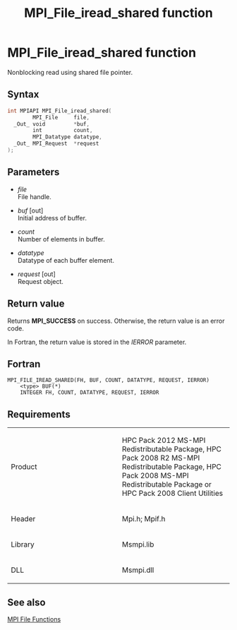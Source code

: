 ﻿---
title: MPI_File_iread_shared function
TOCTitle: MPI_File_iread_shared function
ms:assetid: b88323d5-1b58-4428-8d8a-61a40b7b030a
ms:mtpsurl: https://msdn.microsoft.com/en-us/library/Dn473324(v=VS.85)
ms:contentKeyID: 59360870
ms.date: 03/28/2018
mtps_version: v=VS.85
f1_keywords:
- MPI_FILE_IREAD_SHARED
- mpif/MPI_File_iread_shared
- mpi/MPI_FILE_IREAD_SHARED
dev_langs:
- C++
- C
---

# MPI\_File\_iread\_shared function

Nonblocking read using shared file pointer.

## Syntax

``` c++
int MPIAPI MPI_File_iread_shared(
        MPI_File     file,
  _Out_ void         *buf,
        int          count,
        MPI_Datatype datatype,
  _Out_ MPI_Request  *request
);
```

## Parameters

  - *file*  
    File handle.

  - *buf* \[out\]  
    Initial address of buffer.

  - *count*  
    Number of elements in buffer.

  - *datatype*  
    Datatype of each buffer element.

  - *request* \[out\]  
    Request object.

## Return value

Returns **MPI\_SUCCESS** on success. Otherwise, the return value is an error code.

In Fortran, the return value is stored in the *IERROR* parameter.

## Fortran

    MPI_FILE_IREAD_SHARED(FH, BUF, COUNT, DATATYPE, REQUEST, IERROR)
        <type> BUF(*)
        INTEGER FH, COUNT, DATATYPE, REQUEST, IERROR

## Requirements

<table>
<colgroup>
<col style="width: 50%" />
<col style="width: 50%" />
</colgroup>
<tbody>
<tr class="odd">
<td><p>Product</p></td>
<td><p>HPC Pack 2012 MS-MPI Redistributable Package, HPC Pack 2008 R2 MS-MPI Redistributable Package, HPC Pack 2008 MS-MPI Redistributable Package or HPC Pack 2008 Client Utilities</p></td>
</tr>
<tr class="even">
<td><p>Header</p></td>
<td>Mpi.h;
Mpif.h</td>
</tr>
<tr class="odd">
<td><p>Library</p></td>
<td>Msmpi.lib</td>
</tr>
<tr class="even">
<td><p>DLL</p></td>
<td>Msmpi.dll</td>
</tr>
</tbody>
</table>


## See also

[MPI File Functions](mpi-file-functions.md)

